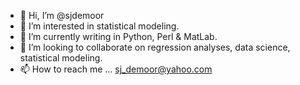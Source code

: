 - 👋 Hi, I’m @sjdemoor
- 👀 I’m interested in statistical modeling.
- 🌱 I’m currently writing in Python, Perl & MatLab.
- 💞️ I’m looking to collaborate on regression analyses, data science, statistical modeling.
- 📫 How to reach me ... sj_demoor@yahoo.com
